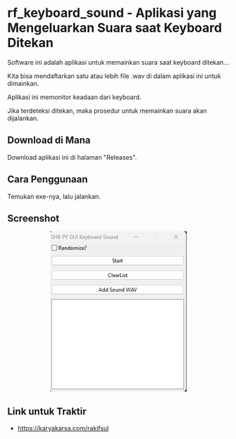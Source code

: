 # rf_keyboard_sound - Aplikasi yang Mengeluarkan Suara saat Keyboard Ditekan

Software ini adalah aplikasi untuk memainkan suara saat keyboard ditekan...

Kita bisa mendaftarkan satu atau lebih file .wav di dalam aplikasi ini untuk dimainkan.

Aplikasi ini memonitor keadaan dari keyboard.

Jika terdeteksi ditekan, maka prosedur untuk memainkan suara akan dijalankan.

## Download di Mana

Download aplikasi ini di halaman "Releases".

## Cara Penggunaan

Temukan exe-nya, lalu jalankan.

## Screenshot

<p align="center">
	<img src="./.md_asset/ss-1.png" />
</p>

## Link untuk Traktir

- https://karyakarsa.com/rakifsul